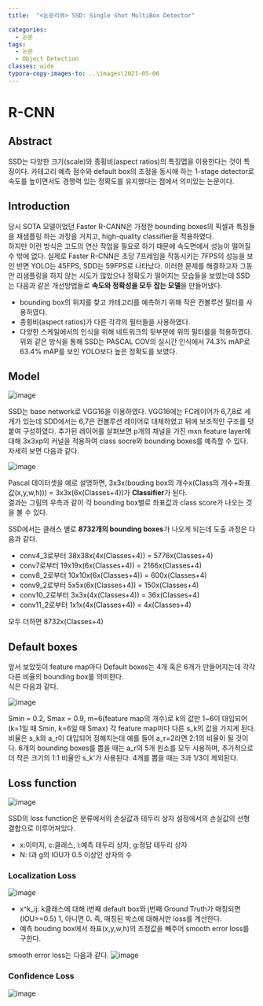 ```yaml
---
title:  "<논문리뷰> SSD: Single Shot MultiBox Detector"

categories:
  - 논문
tags:
  - 논문
  - Object Detection
classes: wide
typora-copy-images-to: ..\images\2021-05-06
---
```


# R-CNN

## Abstract
SSD는 다양한 크기(scale)와 종횡비(aspect ratios)의 특징맵을 이용한다는 것이 특징이다. 카테고리 예측 점수와 default box의 조정을 동시애 하는 1-stage detector로
속도를 높이면서도 경쟁력 있는 정확도를 유지했다는 점에서 의미있는 논문이다.

## Introduction
당시 SOTA 모델이었던 Faster R-CANN은 가정한 bounding boxes의 픽셀과 특징들을 재샘플링 하는 과정을 거치고, high-quality classifier을 적용하였다.  
하지만 이런 방식은 고도의 연산 작업을 필요로 하기 때문에 속도면에서 성능이 떨어질 수 밖에 없다. 실제로 Faster R-CNN은 초당 7프레임을 작동시키는 7FPS의 성능을 보인 반면 YOLO는 45FPS, 
SDD는 59FPS로 나타났다. 
이러한 문제를 해결하고자 그동안 리샘플링을 하지 않는 시도가 많았으나 정확도가 떨어지는 모습들을 보였는데 SSD는 다음과 같은 개선방법들로 **속도와 정확성을 모두 잡는 모델**을 만들어냈다. 
- bounding box의 위치를 찾고 카테고리를 예측하기 위해 작은 컨볼루션 필터를 사용하였다.
- 종횡비(aspect ratios)가 다른 각각의 필터들을 사용하였다.
- 다양한 스케일에서의 인식을 위해 네트워크의 뒷부분에 위의 필터를을 적용하였다. 
위와 같은 방식을 통해 SSD는 PASCAL COV의 실시간 인식에서 74.3% mAP로 63.4% mAP를 보인 YOLO보다 높은 정확도를 보였다. 

## Model
![image](https://user-images.githubusercontent.com/76815825/117246200-292ba700-ae77-11eb-8c84-cec0b44670d0.png) 

SSD는 base network로 VGG16을 이용하였다. VGG16에는 FC레이어가 6,7,8로 세 개가 있는데 SDD에서는 6,7은 컨볼루션 레이어로 대체하였고 뒤에 보조적인 구조를 덧붙여 구성하였다. 
추가된 레이어를 살펴보면 p개의 채널을 가진 mxn feature layer에 대해 3x3xp의 커널을 적용하여 class socre와 bounding boxes를 예측할 수 있다. 
자세히 보면 다음과 같다. 

![image](https://user-images.githubusercontent.com/76815825/117247241-e1a61a80-ae78-11eb-87e7-1fcdd5c69d95.png) 

Pascal 데이터셋을 예로 설명하면, 3x3x(bouding box의 개수x(Class의 개수+좌표값(x,y,w,h))) = 3x3x(6x(Classes+4))가 **Classifier**가 된다.  
결과는 그림의 우측과 같이 각 bounding box별로 좌표값과 class score가 나오는 것을 볼 수 있다. 

SSD에서는 클래스 별로 **8732개의 bounding boxes**가 나오게 되는데 도출 과정은 다음과 같다. 
 
- conv4_3로부터 38x38x(4x(Classes+4)) = 5776x(Classes+4)  
- conv7로부터 19x19x(6x(Classes+4)) = 2166x(Classes+4) 
- conv8_2로부터 10x10x(6x(Classes+4)) = 600x(Classes+4) 
- conv9_2로부터 5x5x(6x(Classes+4)) = 150x(Classes+4) 
- conv10_2로부터 3x3x(4x(Classes+4)) = 36x(Classes+4) 
- conv11_2로부터 1x1x(4x(Classes+4)) = 4x(Classes+4) 
 
모두 더하면 8732x(Classes+4)

## Default boxes
 
앞서 보았듯이 feature map마다 Default boxes는 4개 혹은 6개가 만들어지는데 각각 다른 비율의 bounding box를 의미한다.   
식은 다음과 같다. 
  
  
![image](https://user-images.githubusercontent.com/76815825/117282221-73c11980-ae9f-11eb-85bf-7014c72838bc.png)   

Smin = 0.2, Smax = 0.9, m=6(feature map의 개수)로 k의 값만 1~6이 대입되어(k=1일 때 Smin, k=6일 때 Smax) 각 feature map마다 다른 s_k의 값을 가지게 된다. 비율은 s_k와 a_r이 대입되어 정해지는데 예를 들어 a_r=2라면 2:1의 비율이 될 것이다. 6개의 bounding boxes를 뽑을 때는 a_r의 5개 원소를 모두 사용하며, 추가적으로 더 작은 크기의 1:1 비율인 s_k'가 사용된다. 4개를 뽑을 때는 3과 1/3이 제외된다.  

## Loss function 
 
 ![image](https://user-images.githubusercontent.com/76815825/117286498-3dd26400-aea4-11eb-8fcd-50d2e5aded2e.png)
 
 SSD의 loss function은 분류에서의 손실값과 테두리 상자 설정에서의 손실값의 선형결합으로 이루어져있다. 
 - x:이미지, c:클래스, l:예측 테두리 상자, g:정답 테두리 상자
 - N: l과 g의 IOU가 0.5 이상인 상자의 수 

### Localization Loss
![image](https://user-images.githubusercontent.com/76815825/117287548-6f97fa80-aea5-11eb-8bf8-52f9595dad90.png) 
 
 - x^k_ij: k클래스에 대해 i번째 default box와 j번째 Ground Truth가 매칭되면(IOU>=0.5) 1, 아니면 0. 즉, 매칭된 박스에 대해서만 loss를 계산한다.
 - 예측 bouding box에서 좌표(x,y,w,h)의 조정값을 빼주어 smooth error loss를 구한다.

smooth error loss는 다음과 같다. 
![image](https://user-images.githubusercontent.com/76815825/117291366-dfa87f80-aea9-11eb-9c21-0282b2c283ee.png)

### Confidence Loss
![image](https://user-images.githubusercontent.com/76815825/117290451-c94df400-aea8-11eb-9543-aa35e15af276.png)












